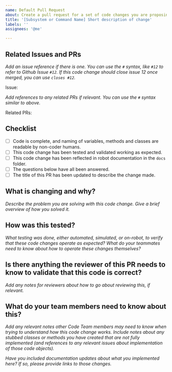 ```yaml
---
name: Default Pull Request
about: Create a pull request for a set of code changes you are proposing to the repo.
title: '[Subsystem or Command Name] Short description of change'
labels: ''
assignees: '@me'

---
```


## Related Issues and PRs

_Add an issue reference if there is one. You can use the `#` syntax, like `#12` to refer to Github Issue `#12`. If this code change should close issue 12 once merged, you can use `closes #12`._

Issue: 

_Add references to any related PRs if relevant. You can use the `#` syntax similar to above._

Related PRs: 

## Checklist

- [ ] Code is complete, and naming of variables, methods and classes are readable by non-coder humans.
- [ ] This code change has been tested and validated working as expected.
- [ ] This code change has been reflected in robot documentation in the `docs` folder.
- [ ] The questions below have all been answered.
- [ ] The title of this PR has been updated to describe the change made.

## What is changing and why?

_Describe the problem you are solving with this code change. Give a brief overview of how you solved it._

## How was this tested?

_What testing was done, either automated, simulated, or on-robot, to verify that these code changes operate as expected? What do your teammates need to know about how to operate these changes themselves?_

## Is there anything the reviewer of this PR needs to know to validate that this code is correct?

_Add any notes for reviewers about how to go about reviewing this, if relevant._

## What do your team members need to know about this?

_Add any relevant notes other Code Team members may need to know when trying to understand how this code change works. Include notes about any stubbed classes or methods you have created that are not fully implemented (and references to any relevant issues about implementation of those code objects)._

_Have you included documentation updates about what you implemented here? If so, please provide links to those changes._

